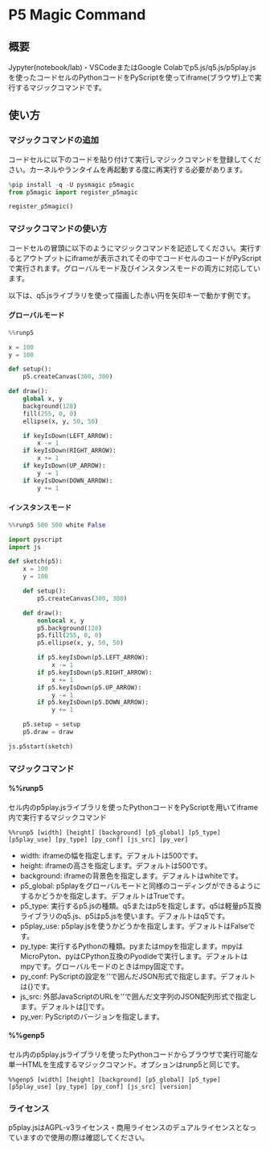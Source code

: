 # P5 Magic Command

## 概要

Jypyter(notebook/lab)・VSCodeまたはGoogle Colabでp5.js/q5.js/p5play.jsを使ったコードセルのPythonコードをPyScriptを使ってiframe(ブラウザ)上で実行するマジックコマンドです。

## 使い方

### マジックコマンドの追加

コードセルに以下のコードを貼り付けて実行しマジックコマンドを登録してください。カーネルやランタイムを再起動する度に再実行する必要があります。

```python
%pip install -q -U pysmagic p5magic
from p5magic import register_p5magic

register_p5magic()
```

### マジックコマンドの使い方

コードセルの冒頭に以下のようにマジックコマンドを記述してください。実行するとアウトプットにiframeが表示されてその中でコードセルのコードがPyScriptで実行されます。グローバルモード及びインスタンスモードの両方に対応しています。

以下は、q5.jsライブラリを使って描画した赤い円を矢印キーで動かす例です。

#### グローバルモード

```python
%%runp5

x = 100
y = 100

def setup():
    p5.createCanvas(300, 300)

def draw():
    global x, y
    background(128)
    fill(255, 0, 0)
    ellipse(x, y, 50, 50)

    if keyIsDown(LEFT_ARROW):
        x -= 1
    if keyIsDown(RIGHT_ARROW):
        x += 1
    if keyIsDown(UP_ARROW):
        y -= 1
    if keyIsDown(DOWN_ARROW):
        y += 1
```

#### インスタンスモード

```python
%%runp5 500 500 white False

import pyscript
import js

def sketch(p5):
    x = 100
    y = 100

    def setup():
        p5.createCanvas(300, 300)

    def draw():
        nonlocal x, y
        p5.background(128)
        p5.fill(255, 0, 0)
        p5.ellipse(x, y, 50, 50)

        if p5.keyIsDown(p5.LEFT_ARROW):
            x -= 1
        if p5.keyIsDown(p5.RIGHT_ARROW):
            x += 1
        if p5.keyIsDown(p5.UP_ARROW):
            y -= 1
        if p5.keyIsDown(p5.DOWN_ARROW):
            y += 1

    p5.setup = setup
    p5.draw = draw

js.p5start(sketch)
```

### マジックコマンド

#### %%runp5

セル内のp5play.jsライブラリを使ったPythonコードをPyScriptを用いてiframe内で実行するマジックコマンド

```juypyter
%%runp5 [width] [height] [background] [p5_global] [p5_type] [p5play_use] [py_type] [py_conf] [js_src] [py_ver]
```

- width: iframeの幅を指定します。デフォルトは500です。
- height: iframeの高さを指定します。デフォルトは500です。
- background: iframeの背景色を指定します。デフォルトはwhiteです。
- p5_global: p5playをグローバルモードと同様のコーディングができるようにするかどうかを指定します。デフォルトはTrueです。
- p5_type: 実行するp5.jsの種類。q5またはp5を指定します。q5は軽量p5互換ライブラリのq5.js、p5はp5.jsを使います。デフォルトはq5です。
- p5play_use: p5play.jsを使うかどうかを指定します。デフォルトはFalseです。
- py_type: 実行するPythonの種類。pyまたはmpyを指定します。mpyはMicroPyton、pyはCPython互換のPyodideで実行します。デフォルトはmpyです。グローバルモードのときはmpy固定です。
- py_conf: PyScriptの設定を''で囲んだJSON形式で指定します。デフォルトは{}です。
- js_src: 外部JavaScriptのURLを''で囲んだ文字列のJSON配列形式で指定します。デフォルトは[]です。
- py_ver: PyScriptのバージョンを指定します。

#### %%genp5

セル内のp5play.jsライブラリを使ったPythonコードからブラウザで実行可能な単一HTMLを生成するマジックコマンド。オプションはrunp5と同じです。

```juypyter
%%genp5 [width] [height] [background] [p5_global] [p5_type] [p5play_use] [py_type] [py_conf] [js_src] [version]
```

### ライセンス

p5play.jsはAGPL-v3ライセンス・商用ライセンスのデュアルライセンスとなっていますので使用の際は確認してください。
